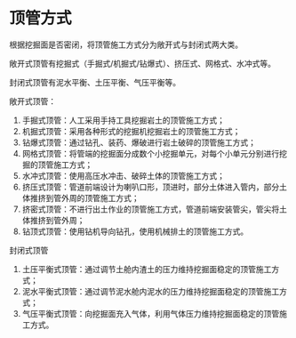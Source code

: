 # 顶管方式

根据挖掘面是否密闭，将顶管施工方式分为敞开式与封闭式两大类。

敞开式顶管有挖掘式（手掘式/机掘式/钻爆式）、挤压式、网格式、水冲式等。

封闭式顶管有泥水平衡、土压平衡、气压平衡等。



敞开式顶管：

1. 手掘式顶管：人工采用手持工具挖掘岩土的顶管施工方式；
2. 机掘式顶管：采用各种形式的挖掘机挖掘岩土的顶管施工方式；
3. 钻爆式顶管：通过钻孔、装药、爆破进行岩土破碎的顶管施工方式；
4. 网格式顶管：将管端的挖掘面分成数个小挖掘单元，对每个小单元分别进行挖掘的顶管施工方式；
5. 水冲式顶管：使用高压水冲击、破碎土体的顶管施工方式；
6. 挤压式顶管：管道前端设计为喇叭口形，顶进时，部分土体进入管内，部分土体推挤到管外周的顶管施工方式；
7. 挤密式顶管：不进行出土作业的顶管施工方式，管道前端安装管尖，管尖将土体推挤到管外周；
8. 钻顶式顶管：使用钻机导向钻孔，使用机械排土的顶管施工方式。



封闭式顶管

1. 土压平衡式顶管：通过调节土舱内渣土的压力维持挖掘面稳定的顶管施工方式；
2. 泥水平衡式顶管：通过调节泥水舱内泥水的压力维持挖掘面稳定的顶管施工方式；
3. 气压平衡式顶管：向挖掘面充入气体，利用气体压力维持挖掘面稳定的顶管施工方式。
